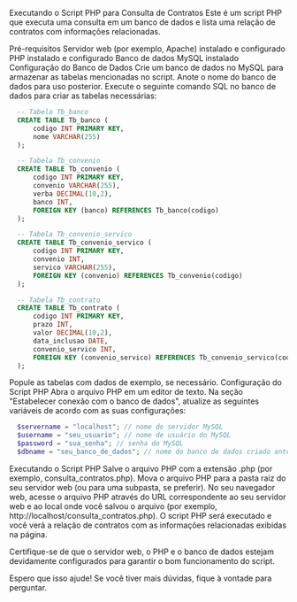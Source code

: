 Executando o Script PHP para Consulta de Contratos
Este é um script PHP que executa uma consulta em um banco de dados e lista uma relação de contratos com informações relacionadas.

Pré-requisitos
Servidor web (por exemplo, Apache) instalado e configurado
PHP instalado e configurado
Banco de dados MySQL instalado
Configuração do Banco de Dados
Crie um banco de dados no MySQL para armazenar as tabelas mencionadas no script. Anote o nome do banco de dados para uso posterior.
Execute o seguinte comando SQL no banco de dados para criar as tabelas necessárias:

```sql
  -- Tabela Tb_banco
  CREATE TABLE Tb_banco (
      codigo INT PRIMARY KEY,
      nome VARCHAR(255)
  );

  -- Tabela Tb_convenio
  CREATE TABLE Tb_convenio (
      codigo INT PRIMARY KEY,
      convenio VARCHAR(255),
      verba DECIMAL(10,2),
      banco INT,
      FOREIGN KEY (banco) REFERENCES Tb_banco(codigo)
  );

  -- Tabela Tb_convenio_servico
  CREATE TABLE Tb_convenio_servico (
      codigo INT PRIMARY KEY,
      convenio INT,
      servico VARCHAR(255),
      FOREIGN KEY (convenio) REFERENCES Tb_convenio(codigo)
  );

  -- Tabela Tb_contrato
  CREATE TABLE Tb_contrato (
      codigo INT PRIMARY KEY,
      prazo INT,
      valor DECIMAL(10,2),
      data_inclusao DATE,
      convenio_servico INT,
      FOREIGN KEY (convenio_servico) REFERENCES Tb_convenio_servico(codigo)
  );
```
Popule as tabelas com dados de exemplo, se necessário.
Configuração do Script PHP
Abra o arquivo PHP em um editor de texto.
Na seção "Estabelecer conexão com o banco de dados", atualize as seguintes variáveis de acordo com as suas configurações:
```php
  $servername = "localhost"; // nome do servidor MySQL
  $username = "seu_usuario"; // nome de usuário do MySQL
  $password = "sua_senha"; // senha do MySQL
  $dbname = "seu_banco_de_dados"; // nome do banco de dados criado anteriormente
```
Executando o Script PHP
Salve o arquivo PHP com a extensão .php (por exemplo, consulta_contratos.php).
Mova o arquivo PHP para a pasta raiz do seu servidor web (ou para uma subpasta, se preferir).
No seu navegador web, acesse o arquivo PHP através do URL correspondente ao seu servidor web e ao local onde você salvou o arquivo (por exemplo, http://localhost/consulta_contratos.php).
O script PHP será executado e você verá a relação de contratos com as informações relacionadas exibidas na página.

Certifique-se de que o servidor web, o PHP e o banco de dados estejam devidamente configurados para garantir o bom funcionamento do script.

Espero que isso ajude! Se você tiver mais dúvidas, fique à vontade para perguntar.
